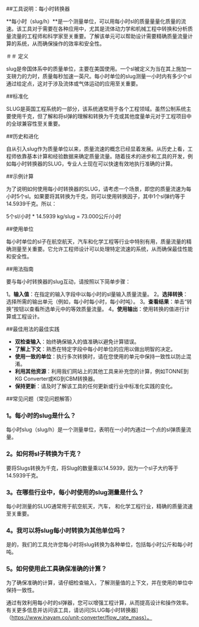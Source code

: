 ##工具说明：每小时转换器

**每小时（slug/h）**是一个测量单位，可以用每小时sl的质量量量化质量的流速。该工具对于需要在各种应用中，尤其是流体动力学和机械工程中转换和分析质量流量的工程师和科学家至关重要。了解该单元可以帮助设计需要精确质量流量计算的系统，从而确保操作的效率和安全性。

＃＃ 定义

slug是帝国体系中的质量单位，主要在美国使用。一个sl被定义为当在其上施加一支磅力的力时，质量每秒加速一英尺。每小时单位的slug测量一小时内有多少个sl通过给定点，这对于涉及流体或气体运动的应用至关重要。

##标准化

SLUG是英国工程系统的一部分，该系统通常用于各个工程领域。虽然公制系统主要使用千克，但了解和将sl弹的理解和转换为千克或其他度量单元对于工程项目中的全球兼容性至关重要。

##历史和进化

自从引入slug作为质量单位以来，质量流速的概念已经显着发展。从历史上看，工程师依靠基本计算和经验数据来确定质量流量。随着技术的进步和工具的开发，例如每小时转换器的SLUG，专业人士现在可以快速有效地执行准确的计算。

##示例计算

为了说明如何使用每小时转换器的SLUG，请考虑一个场景，即您的质量流速为每小时5个sl。如果要将其转换为千克，则可以使用转换因子，其中1个sl弹约等于14.5939千克。所以：

5个sl/小时 * 14.5939 kg/slug = 73.000公斤/小时

##使用单位

每小时单位的sl子在航空航天，汽车和化学工程等行业中特别有用，质量流量的精确测量至关重要。它允许工程师设计可以处理特定流速的系统，从而确保最佳性能和安全性。

##用法指南

要与每小时转换器的slug互动，请按照以下简单步骤：

1。**输入值**：在指定的输入字段中以每小时的sl量输入质量流量。
2。**选择转换**：选择所需的输出单元（例如，每小时每小时，每小时吨）。
3。**查看结果**：单击“转换”按钮以查看所选单元中的等效质量流量。
4。**使用输出**：使用转换的值进行计算或工程设计。

##最佳用法的最佳实践

-  **双检查输入**：始终确保输入的值准确以避免计算错误。
-  **了解上下文**：熟悉在特定字段中每小时单位的应用以做出明智的决定。
-  **使用一致的单位**：执行多次转换时，请在您使用的单元中保持一致性以防止混淆。
-  **利用其他资源**：利用我们网站上的其他工具来补充您的计算，例如TONNE到KG Converter或KG到CBM转换器。
-  **保持更新**：请及时了解该工具的任何更新或行业中标准化实践的变化。

##常见问题（常见问题解答）

### 1。每小时的slug是什么？
每小时slug（slug/h）是一个测量单位，表明在一小时内通过一个点的sl弹质量流量。

### 2。如何将sl子转换为千克？
要将Slugs转换为千克，将Slug的数量乘以14.5939，因为一个sl子大约等于14.5939千克。

### 3。在哪些行业中，每小时使用的slug测量是什么？
每小时测量的SLUG通常用于航空航天，汽车， 和化学工程行业，精确的质量流速至关重要。

### 4。我可以将slug每小时转换为其他单位吗？
是的，我们的工具允许您每小时将slug转换为各种单位，包括每小时公斤和每小时吨。

### 5。如何使用此工具确保准确的计算？
为了确保准确的计算，请仔细检查输入，了解测量值的上下文，并在使用的单位中保持一致性。

通过有效利用每小时的sl弹器，您可以增强工程计算，从而提高设计和操作效率。有关更多信息并访问该工具，请访问[SLUG每小时转换器]（https://www.inayam.co/unit-converter/flow_rate_mass）。